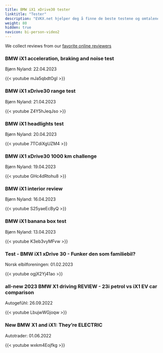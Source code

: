 ```yaml
---
title: BMW iX1 xDrive30 tester
linktitle: "Tester"
description: "EVKX.net hjelper deg å finne de beste testene og omtalene av denne modellen. "
weight: 80
hidden: true
navicon: bi-person-video2
---
```

We collect reviews from our [favorite online reviewers](/guides/evreviewers/)

<div class="container text-center shadow p-2 pe-4 mb-5 bg-body-tertiary rounded border">
<h3>BMW iX1 acceleration, braking and noise test</h3>
<p>Bjørn Nyland: 22.04.2023</p>

{{< youtube mJa5qbdtOgI >}}

</div>
<div class="container text-center shadow p-2 pe-4 mb-5 bg-body-tertiary rounded border">
<h3>BMW iX1 xDrive30 range test</h3>
<p>Bjørn Nyland: 21.04.2023</p>

{{< youtube Z4Y5hJeqJso >}}

</div>
<div class="container text-center shadow p-2 pe-4 mb-5 bg-body-tertiary rounded border">
<h3>BMW iX1 headlights test</h3>
<p>Bjørn Nyland: 20.04.2023</p>

{{< youtube 7TCdiXgUZM4 >}}

</div>
<div class="container text-center shadow p-2 pe-4 mb-5 bg-body-tertiary rounded border">
<h3>BMW iX1 xDrive30 1000 km challenge</h3>
<p>Bjørn Nyland: 19.04.2023</p>

{{< youtube GHc4dRtohu8 >}}

</div>
<div class="container text-center shadow p-2 pe-4 mb-5 bg-body-tertiary rounded border">
<h3>BMW iX1 interior review</h3>
<p>Bjørn Nyland: 16.04.2023</p>

{{< youtube S25yaeEcByQ >}}

</div>
<div class="container text-center shadow p-2 pe-4 mb-5 bg-body-tertiary rounded border">
<h3>BMW iX1 banana box test</h3>
<p>Bjørn Nyland: 13.04.2023</p>

{{< youtube K3eb3vyMFvw >}}

</div>
<div class="container text-center shadow p-2 pe-4 mb-5 bg-body-tertiary rounded border">
<h3>Test - BMW iX1 xDrive 30 - Funker den som familiebil?</h3>
<p>Norsk elbilforeningen: 01.02.2023</p>

{{< youtube ogjX2Yj41ao >}}

</div>
<div class="container text-center shadow p-2 pe-4 mb-5 bg-body-tertiary rounded border">
<h3>all-new 2023 BMW X1 driving REVIEW - 23i petrol vs iX1 EV car comparison</h3>
<p>Autogefûhl: 26.09.2022</p>

{{< youtube LbujwWGjoqw >}}

</div>
<div class="container text-center shadow p-2 pe-4 mb-5 bg-body-tertiary rounded border">
<h3>New BMW X1 and iX1: They’re ELECTRIC</h3>
<p>Autotrader: 01.06.2022</p>

{{< youtube wxkm4Eojfkg >}}

</div>
